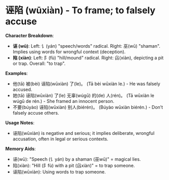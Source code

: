 # **诬陷 (wūxiàn) - To frame; to falsely accuse**

**Character Breakdown**:  
- **诬 (wū)**: Left: 讠(yán) "speech/words" radical. Right: 巫(wū) "shaman". Implies using words for wrongful context (deception).  
- **陷 (xiàn)**: Left: 阝(fù) "hill/mound" radical. Right: 臽(xiàn), depicting a pit or trap. Overall: "to trap".

**Examples**:  
- 他(tā) 被(bèi) 诬陷(wūxiàn) 了(le)。 (Tā bèi wūxiàn le.) - He was falsely accused.  
- 她(tā) 诬陷(wūxiàn) 了(le) 无辜(wúgū) 的(de) 人(rén)。 (Tā wūxiàn le wúgū de rén.) - She framed an innocent person.  
- 不要(búyào) 诬陷(wūxiàn) 别人(biérén)。 (Búyào wūxiàn biérén.) - Don’t falsely accuse others.

**Usage Notes**:  
- 诬陷(wūxiàn) is negative and serious; it implies deliberate, wrongful accusation, often in legal or serious contexts.

**Memory Aids**:  
- 诬(wū): "Speech (讠yán) by a shaman (巫wū)" = magical lies.  
- 陷(xiàn): "Hill (阝fù) with a pit (臽xiàn)" = to trap someone.  
- 诬陷(wūxiàn): Using words to trap someone.